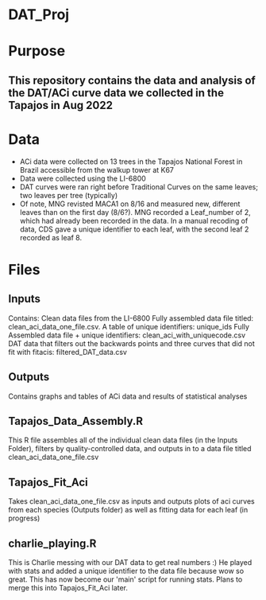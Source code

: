# DAT_Proj

# Purpose
## This repository contains the data and analysis of the DAT/ACi curve data we collected in the Tapajos in Aug 2022

# Data
* ACi data were collected on 13 trees in the Tapajos National Forest in Brazil accessible from the walkup tower at K67
* Data were collected using the LI-6800
* DAT curves were ran right before Traditional Curves on the same leaves; two leaves per tree (typically)
* Of note, MNG revisted MACA1 on 8/16 and measured new, different leaves than on the first day (8/6?). MNG recorded a Leaf_number of 2, which had already been recorded in the data. In a manual recoding of data, CDS gave a unique identifier to each leaf, with the second leaf 2 recorded as leaf 8.

# Files
## Inputs
Contains: Clean data files from the LI-6800
Fully assembled data file titled: clean_aci_data_one_file.csv. 
A table of unique identifiers: unique_ids
Fully Assembled data file + unique identifiers: clean_aci_with_uniquecode.csv
DAT data that filters out the backwards points and three curves that did not fit with fitacis: filtered_DAT_data.csv

## Outputs
Contains graphs and tables of ACi data and results of statistical analyses

## Tapajos_Data_Assembly.R
This R file assembles all of the individual clean data files (in the Inputs Folder), filters by quality-controlled data, and outputs in to a data file titled clean_aci_data_one_file.csv

## Tapajos_Fit_Aci
Takes clean_aci_data_one_file.csv as inputs and outputs plots of aci curves from each species (Outputs folder) as well as fitting data for each leaf (in progress)

## charlie_playing.R
This is Charlie messing with our DAT data to get real numbers :) He played with stats and added a unique identifier to the data file because wow so great. This has now become our 'main' script for running stats. Plans to merge this into Tapajos_Fit_Aci later.
